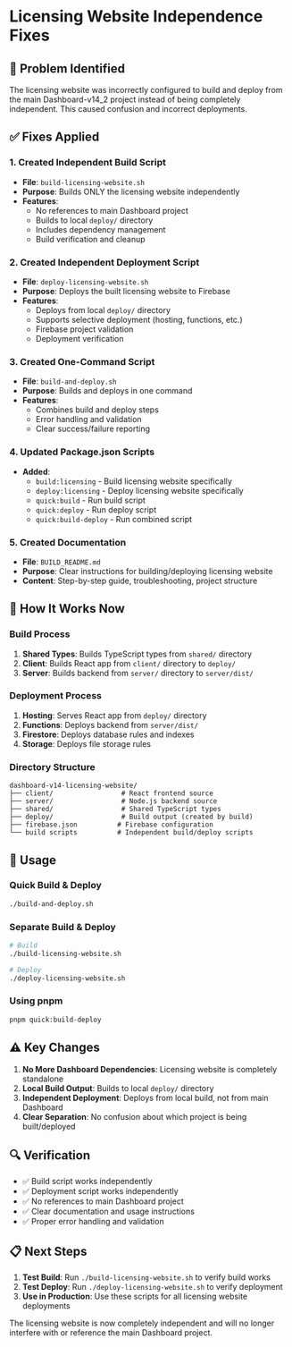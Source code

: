 # Licensing Website Independence Fixes

## 🚨 Problem Identified

The licensing website was incorrectly configured to build and deploy from the main Dashboard-v14_2 project instead of being completely independent. This caused confusion and incorrect deployments.

## ✅ Fixes Applied

### 1. Created Independent Build Script
- **File**: `build-licensing-website.sh`
- **Purpose**: Builds ONLY the licensing website independently
- **Features**:
  - No references to main Dashboard project
  - Builds to local `deploy/` directory
  - Includes dependency management
  - Build verification and cleanup

### 2. Created Independent Deployment Script
- **File**: `deploy-licensing-website.sh`
- **Purpose**: Deploys the built licensing website to Firebase
- **Features**:
  - Deploys from local `deploy/` directory
  - Supports selective deployment (hosting, functions, etc.)
  - Firebase project validation
  - Deployment verification

### 3. Created One-Command Script
- **File**: `build-and-deploy.sh`
- **Purpose**: Builds and deploys in one command
- **Features**:
  - Combines build and deploy steps
  - Error handling and validation
  - Clear success/failure reporting

### 4. Updated Package.json Scripts
- **Added**:
  - `build:licensing` - Build licensing website specifically
  - `deploy:licensing` - Deploy licensing website specifically
  - `quick:build` - Run build script
  - `quick:deploy` - Run deploy script
  - `quick:build-deploy` - Run combined script

### 5. Created Documentation
- **File**: `BUILD_README.md`
- **Purpose**: Clear instructions for building/deploying licensing website
- **Content**: Step-by-step guide, troubleshooting, project structure

## 🔧 How It Works Now

### Build Process
1. **Shared Types**: Builds TypeScript types from `shared/` directory
2. **Client**: Builds React app from `client/` directory to `deploy/`
3. **Server**: Builds backend from `server/` directory to `server/dist/`

### Deployment Process
1. **Hosting**: Serves React app from `deploy/` directory
2. **Functions**: Deploys backend from `server/dist/`
3. **Firestore**: Deploys database rules and indexes
4. **Storage**: Deploys file storage rules

### Directory Structure
```
dashboard-v14-licensing-website/
├── client/                 # React frontend source
├── server/                 # Node.js backend source
├── shared/                 # Shared TypeScript types
├── deploy/                 # Build output (created by build)
├── firebase.json          # Firebase configuration
└── build scripts          # Independent build/deploy scripts
```

## 🚀 Usage

### Quick Build & Deploy
```bash
./build-and-deploy.sh
```

### Separate Build & Deploy
```bash
# Build
./build-licensing-website.sh

# Deploy
./deploy-licensing-website.sh
```

### Using pnpm
```bash
pnpm quick:build-deploy
```

## ⚠️ Key Changes

1. **No More Dashboard Dependencies**: Licensing website is completely standalone
2. **Local Build Output**: Builds to local `deploy/` directory
3. **Independent Deployment**: Deploys from local build, not from main Dashboard
4. **Clear Separation**: No confusion about which project is being built/deployed

## 🔍 Verification

- ✅ Build script works independently
- ✅ Deployment script works independently
- ✅ No references to main Dashboard project
- ✅ Clear documentation and usage instructions
- ✅ Proper error handling and validation

## 📋 Next Steps

1. **Test Build**: Run `./build-licensing-website.sh` to verify build works
2. **Test Deploy**: Run `./deploy-licensing-website.sh` to verify deployment
3. **Use in Production**: Use these scripts for all licensing website deployments

The licensing website is now completely independent and will no longer interfere with or reference the main Dashboard project.
